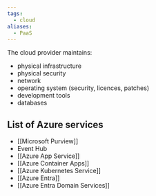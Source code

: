 ```yaml
---
tags:
  - cloud
aliases:
  - PaaS
---
```

The cloud provider maintains:

- physical infrastructure
- physical security
- network
- operating system (security, licences, patches)
- development tools
- databases

## List of Azure services

- [[Microsoft Purview]]
- Event Hub
- [[Azure App Service]]
- [[Azure Container Apps]]
- [[Azure Kubernetes Service]]
- [[Azure Entra]]
- [[Azure Entra Domain Services]]
